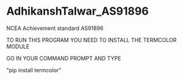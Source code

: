# AdhikanshTalwar_AS91896

NCEA Achievement standard AS91896

TO RUN THIS PROGRAM YOU NEED TO INSTALL THE TERMCOLOR MODULE

GO IN YOUR COMMAND PROMPT AND TYPE 

"pip install termcolor"